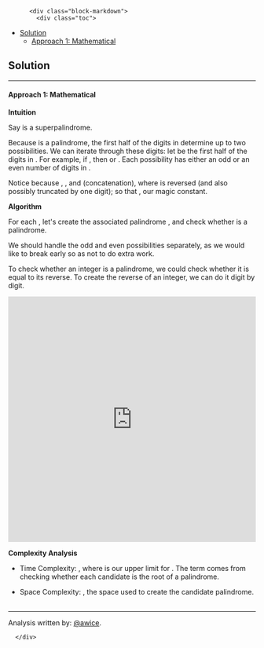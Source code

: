 <div class="article-body">
        
          <div class="block-markdown">
            <div class="toc">
<ul>
<li><a href="#solution">Solution</a><ul>
<li><a href="#approach-1-mathematical">Approach 1: Mathematical</a></li>
</ul>
</li>
</ul>
</div>
<h2 id="solution">Solution</h2>
<hr>
<h4 id="approach-1-mathematical">Approach 1: Mathematical</h4>
<p><strong>Intuition</strong></p>
<p>Say <script type="math/tex; mode=display">P = R^2</script> is a superpalindrome.</p>
<p>Because <script type="math/tex; mode=display">R</script> is a palindrome, the first half of the digits in <script type="math/tex; mode=display">R</script> determine <script type="math/tex; mode=display">R</script> up to two possibilities.  We can iterate through these digits: let <script type="math/tex; mode=display">k</script> be the first half of the digits in <script type="math/tex; mode=display">R</script>.  For example, if <script type="math/tex; mode=display">k = 1234</script>, then <script type="math/tex; mode=display">R = 1234321</script> or <script type="math/tex; mode=display">R = 12344321</script>.  Each possibility has either an odd or an even number of digits in <script type="math/tex; mode=display">R</script>.</p>
<p>Notice because <script type="math/tex; mode=display">P < 10^{18}</script>, <script type="math/tex; mode=display">R < (10^{18})^{\frac{1}{2}} = 10^9</script>, and <script type="math/tex; mode=display">R = k \| k'</script> (concatenation), where <script type="math/tex; mode=display">k'</script> is <script type="math/tex; mode=display">k</script> reversed (and also possibly truncated by one digit); so that <script type="math/tex; mode=display">k < 10^5 = \small\text{MAGIC}</script>, our magic constant.</p>
<p><strong>Algorithm</strong></p>
<p>For each <script type="math/tex; mode=display">1 \leq k < \small\text{MAGIC}</script>, let's create the associated palindrome <script type="math/tex; mode=display">R</script>, and check whether <script type="math/tex; mode=display">R^2</script> is a palindrome.</p>
<p>We should handle the odd and even possibilities separately, as we would like to break early so as not to do extra work.</p>
<p>To check whether an integer is a palindrome, we could check whether it is equal to its reverse.  To create the reverse of an integer, we can do it digit by digit.</p>
<iframe src="https://leetcode.com/playground/ZRTHqoUW/shared" frameborder="0" width="100%" height="500" name="ZRTHqoUW"></iframe>

<p><strong>Complexity Analysis</strong></p>
<ul>
<li>
<p>Time Complexity:  <script type="math/tex; mode=display">O(W^{\frac{1}{4}} * \log W)</script>, where <script type="math/tex; mode=display">W = 10^{18}</script> is our upper limit for <script type="math/tex; mode=display">R</script>.  The <script type="math/tex; mode=display">\log W</script> term comes from checking whether each candidate is the root of a palindrome.</p>
</li>
<li>
<p>Space Complexity:  <script type="math/tex; mode=display">O(\log W)</script>, the space used to create the candidate palindrome.
<br>
<br></p>
</li>
</ul>
<hr>
<p>Analysis written by: <a href="https://leetcode.com/awice">@awice</a>.</p>
          </div>
        
      </div>
